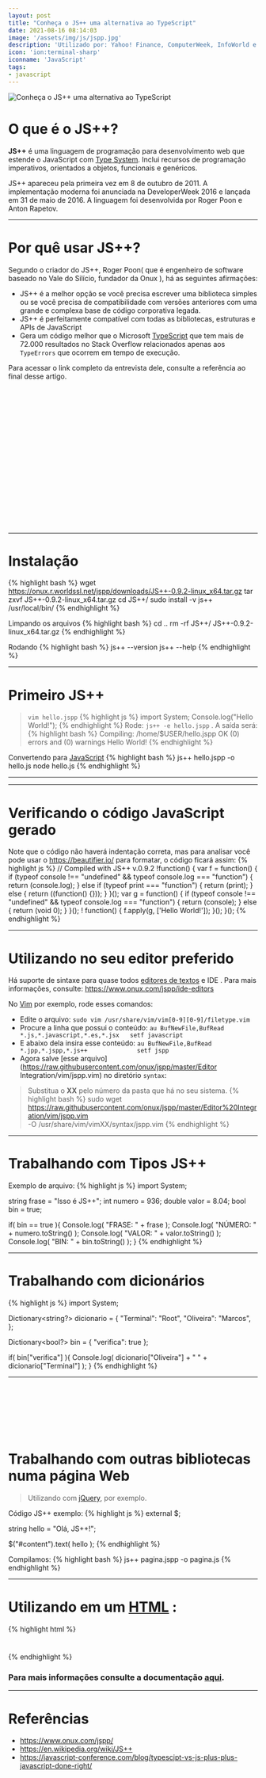 ```yaml
---
layout: post
title: "Conheça o JS++ uma alternativa ao TypeScript"
date: 2021-08-16 08:14:03
image: '/assets/img/js/jspp.jpg'
description: 'Utilizado por: Yahoo! Finance, ComputerWeek, InfoWorld e SDTimes.'
icon: 'ion:terminal-sharp'
iconname: 'JavaScript'
tags:
- javascript
---
```


![Conheça o JS++ uma alternativa ao TypeScript](/assets/img/js/jspp.jpg)

# O que é o JS++?
**JS++** é uma linguagem de programação para desenvolvimento web que estende o JavaScript com [Type System](https://en.wikipedia.org/wiki/Type_system). Inclui recursos de programação imperativos, orientados a objetos, funcionais e genéricos.

JS++ apareceu pela primeira vez em 8 de outubro de 2011. A implementação moderna foi anunciada na DeveloperWeek 2016 e lançada em 31 de maio de 2016. A linguagem foi desenvolvida por Roger Poon e Anton Rapetov.

---

# Por quê usar JS++?
Segundo o criador do JS++, Roger Poon( que é engenheiro de software baseado no Vale do Silício, fundador da Onux ), há as seguintes afirmações:
+ JS++ é a melhor opção se você precisa escrever uma biblioteca simples ou se você precisa de compatibilidade com versões anteriores com uma grande e complexa base de código corporativa legada.
+ JS++ é perfeitamente compatível com todas as bibliotecas, estruturas e APIs de JavaScript
+ Gera um código melhor que o Microsoft [TypeScript](https://terminalroot.com.br/2021/05/converta-facilmente-seus-script-em-typescript-para-lua.html) que tem mais de 72.000 resultados no Stack Overflow relacionados apenas aos `TypeErrors` que ocorrem em tempo de execução.

Para acessar o link completo da entrevista dele, consulte a referência ao final desse artigo.


<!-- QUADRADO -->
<script async src="//pagead2.googlesyndication.com/pagead/js/adsbygoogle.js"></script>
<ins class="adsbygoogle"
style="display:inline-block;width:336px;height:280px"
data-ad-client="ca-pub-2838251107855362"
data-ad-slot="5351066970"></ins>
<script>
(adsbygoogle = window.adsbygoogle || []).push({});
</script>

---

# Instalação
{% highlight bash %}
wget https://onux.r.worldssl.net/jspp/downloads/JS++-0.9.2-linux_x64.tar.gz
tar zxvf JS++-0.9.2-linux_x64.tar.gz
cd JS++/
sudo install -v js++ /usr/local/bin/
{% endhighlight %}

Limpando os arquivos
{% highlight bash %}
cd ..
rm -rf JS++/ JS++-0.9.2-linux_x64.tar.gz
{% endhighlight %}

Rodando
{% highlight bash %}
js++ --version
js++ --help
{% endhighlight %}

---

# Primeiro JS++
> `vim hello.jspp`
{% highlight js %}
import System;
Console.log("Hello World!");
{% endhighlight %}
Rode: `js++ -e hello.jspp` . A saída será:
{% highlight bash %}
Compiling: /home/$USER/hello.jspp
OK  (0) errors and (0) warnings
Hello World!
{% endhighlight %}

Convertendo para [JavaScript](https://terminalroot.com.br/tags#javascript)
{% highlight bash %}
js++ hello.jspp -o hello.js
node hello.js
{% endhighlight %}

---


<!-- RETANGULO LARGO 2 -->
<script async src="//pagead2.googlesyndication.com/pagead/js/adsbygoogle.js"></script>
<ins class="adsbygoogle"
style="display:block; text-align:center;"
data-ad-layout="in-article"
data-ad-format="fluid"
data-ad-client="ca-pub-2838251107855362"
data-ad-slot="8549252987"></ins>
<script>
(adsbygoogle = window.adsbygoogle || []).push({});
</script>

---

# Verificando o código JavaScript gerado
Note que o código não haverá indentação correta, mas para analisar você pode usar o <https://beautifier.io/> para formatar, o código ficará assim:
{% highlight js %}
// Compiled with JS++ v.0.9.2
!function() {
    var f = function() {
        if (typeof console !== "undefined" && typeof console.log === "function") {
            return (console.log);
        } else if (typeof print === "function") {
            return (print);
        } else {
            return ((function() {}));
        }
    }();
    var g = function() {
        if (typeof console !== "undefined" && typeof console.log === "function") {
            return (console);
        } else {
            return (void 0);
        }
    }();
    ! function() {
        f.apply(g, ['Hello World!']);
    }();
}();
{% endhighlight %}

---

# Utilizando no seu editor preferido
Há suporte de sintaxe para quase todos [editores de textos](https://terminalroot.com.br/2019/11/top-10-melhores-editores-de-codigo-para-linux.html) e IDE . Para mais informações, consulte: <https://www.onux.com/jspp/ide-editors>

No [Vim](https://terminalroot.com.br/vim) por exemplo, rode esses comandos:

+ Edite o arquivo: `sudo vim /usr/share/vim/vim[0-9][0-9]/filetype.vim`
+ Procure a linha que possui o conteúdo: `au BufNewFile,BufRead *.js,*.javascript,*.es,*.jsx   setf javascript`
+ E abaixo dela insira esse conteúdo: `au BufNewFile,BufRead *.jpp,*.jspp,*.js++              setf jspp`
+ Agora salve [esse arquivo](https://raw.githubusercontent.com/onux/jspp/master/Editor Integration/vim/jspp.vim) no diretório `syntax`:
> Substitua o **XX** pelo número da pasta que há no seu sistema.
{% highlight bash %}
sudo wget https://raw.githubusercontent.com/onux/jspp/master/Editor%20Integration/vim/jspp.vim \
-O /usr/share/vim/vimXX/syntax/jspp.vim
{% endhighlight %}

---

# Trabalhando com Tipos JS++
Exemplo de arquivo:
{% highlight js %}
import System;
     
string frase = "Isso é JS++";
int numero = 936;
double valor = 8.04;
bool bin = true;

if( bin == true ){
  Console.log( "FRASE: " + frase );
  Console.log( "NÚMERO: " + numero.toString() );
  Console.log( "VALOR: " + valor.toString() );
  Console.log( "BIN: " + bin.toString() );
}
{% endhighlight %}

---

# Trabalhando com dicionários
{% highlight js %}
import System;
 
Dictionary<string?> dicionario = {
    "Terminal": "Root",
    "Oliveira": "Marcos",
};

Dictionary<bool?> bin = {
  "verifica": true
};
  
if( bin["verifica"] ){
  Console.log( dicionario["Oliveira"] + " " + dicionario["Terminal"] );
}
{% endhighlight %}

---

<!-- MINI ANÚNCIO -->
<script async src="//pagead2.googlesyndication.com/pagead/js/adsbygoogle.js"></script>
<!-- Games Root -->
<ins class="adsbygoogle"
style="display:inline-block;width:730px;height:95px"
data-ad-client="ca-pub-2838251107855362"
data-ad-slot="5351066970"></ins>
<script>
(adsbygoogle = window.adsbygoogle || []).push({});
</script>

# Trabalhando com outras bibliotecas numa página Web
> Utilizando com [jQuery](https://terminalroot.com.br/tags#jquery), por exemplo.

Código JS++ exemplo:
{% highlight js %}
external $;

string hello = "Olá, JS++!";

$("#content").text( hello );
{% endhighlight %}

Compilamos:
{% highlight bash %}
js++ pagina.jspp -o pagina.js
{% endhighlight %}

---

# Utilizando em um [HTML](https://terminalroot.com.br/tags#html) :
{% highlight html %}
<!DOCTYPE html>
<html lang="pt-br">
<head>
  <meta charset="utf-8">
  <title>Olá, JS++!</title>
</head>
<body>
  <h1 id="content"></h1>
  <script src="http://code.jquery.com/jquery-1.12.4.min.js"></script>
  <script src="pagina.js"></script>
</body>
</html>
{% endhighlight %}

### Para mais informações consulte a documentação [aqui](https://www.onux.com/jspp/tutorial/hello-world#hello_world_explained).


---

# Referências
+ <https://www.onux.com/jspp/>
+ <https://en.wikipedia.org/wiki/JS++>
+ <https://javascript-conference.com/blog/typescipt-vs-js-plus-plus-javascript-done-right/>

